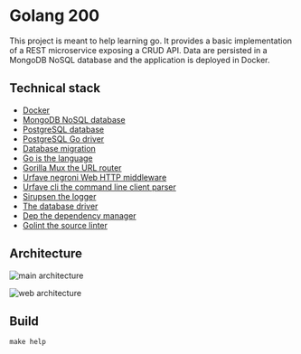 # Golang 200

This project is meant to help learning go. It provides a basic implementation of a REST microservice exposing a CRUD API.
Data are persisted in a MongoDB NoSQL database and the application is deployed in Docker.

## Technical stack

* [Docker](https://www.docker.com)
* [MongoDB NoSQL database](https://www.mongodb.com)
* [PostgreSQL database](https://www.postgresql.org)
* [PostgreSQL Go driver](https://github.com/lib/pq)
* [Database migration](https://github.com/mattes/migrate)
* [Go is the language](https://golang.org)
* [Gorilla Mux the URL router](https://github.com/gorilla/mux)
* [Urfave negroni Web HTTP middleware](https://github.com/urfave/negroni)
* [Urfave cli the command line client parser](https://gopkg.in/urfave/cli.v1)
* [Sirupsen the logger](https://github.com/sirupsen/logrus)
* [The database driver](https://gopkg.in/mgo.v2)
* [Dep the dependency manager](https://github.com/golang/dep)
* [Golint the source linter](https://github.com/golang/lint)

## Architecture

![main architecture](doc/img/main_architecture.png "Main architecture")

![web architecture](doc/img/web_architecture.png "Web architecture")

## Build

```shell
make help
```
